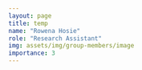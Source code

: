 ```yaml
---
layout: page
title: temp
name: "Rowena Hosie"
role: "Research Assistant"
img: assets/img/group-members/image
importance: 3
---
```



